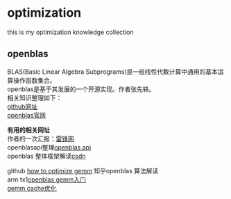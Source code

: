 # optimization
this is my optimization knowledge collection

## openblas
BLAS(Basic Linear Algebra Subprograms)是一组线性代数计算中通用的基本运算操作函数集合。   
openblas是基于其发展的一个开源实现。作者张先轶。   
相关知识整理如下：  
[github网址](https://github.com/xianyi/OpenBLAS)  
[openblas官网](http://www.openblas.net)  

**有用的相关网址**  
作者的一次汇报：[雷锋网](https://www.leiphone.com/news/201704/Puevv3ZWxn0heoEv.html)  
openblasapi整理[openblas api](https://blog.csdn.net/weixin_43800762/article/details/87811697)  
openblas 整体框架解读[csdn](https://blog.csdn.net/zzk1995/article/details/70991878)  
  
github [how to optimize gemm](https://github.com/flame/how-to-optimize-gemm)
知乎openblas 算法解读  
arm tx1[openblas gemm入门](https://zhuanlan.zhihu.com/p/65436463)    
[gemm cache优化](https://zhuanlan.zhihu.com/p/69700540)  
                    


